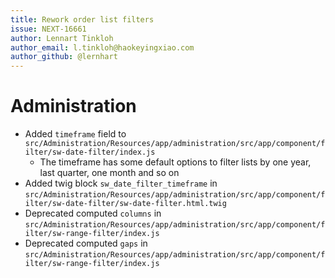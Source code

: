 ```yaml
---
title: Rework order list filters
issue: NEXT-16661
author: Lennart Tinkloh
author_email: l.tinkloh@haokeyingxiao.com
author_github: @lernhart
---
```

# Administration
* Added `timeframe` field to `src/Administration/Resources/app/administration/src/app/component/filter/sw-date-filter/index.js`
  * The timeframe has some default options to filter lists by one year, last quarter, one month and so on
* Added twig block `sw_date_filter_timeframe` in `src/Administration/Resources/app/administration/src/app/component/filter/sw-date-filter/sw-date-filter.html.twig`
* Deprecated computed `columns` in `src/Administration/Resources/app/administration/src/app/component/filter/sw-range-filter/index.js`
* Deprecated computed `gaps` in `src/Administration/Resources/app/administration/src/app/component/filter/sw-range-filter/index.js`

